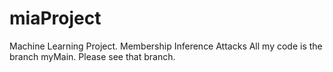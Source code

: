 # miaProject
Machine Learning Project. Membership Inference Attacks
All my code is the branch myMain. Please see that branch.
